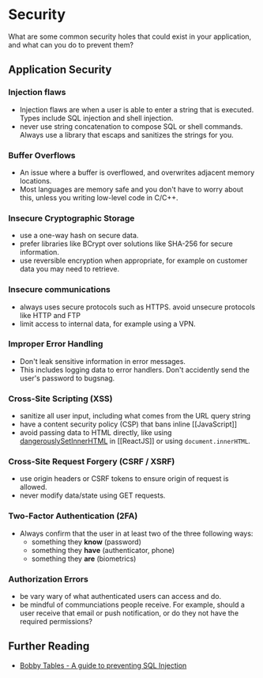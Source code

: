# Security

What are some common security holes that could exist in your application, and what can you do to prevent them?

## Application Security

### Injection flaws

- Injection flaws are when a user is able to enter a string that is executed. Types include SQL injection and shell injection.
- never use string concatenation to compose SQL or shell commands. Always use a library that escaps and sanitizes the strings for you.

### Buffer Overflows

- An issue where a buffer is overflowed, and overwrites adjacent memory locations.
- Most languages are memory safe and you don't have to worry about this, unless you writing low-level code in C/C++.

### Insecure Cryptographic Storage

- use a one-way hash on secure data.
- prefer libraries like BCrypt over solutions like SHA-256 for secure information.
- use reversible encryption when appropriate, for example on customer data you may need to retrieve.

### Insecure communications

- always uses secure protocols such as HTTPS. avoid unsecure protocols like HTTP and FTP
- limit access to internal data, for example using a VPN.

### Improper Error Handling

- Don't leak sensitive information in error messages.
- This includes logging data to error handlers. Don't accidently send the user's password to bugsnag.

### Cross-Site Scripting (XSS)

- sanitize all user input, including what comes from the URL query string
- have a content security policy (CSP) that bans inline [[JavaScript]]
- avoid passing data to HTML directly, like using [dangerouslySetInnerHTML](https://blog.logrocket.com/using-dangerouslysetinnerhtml-in-a-react-application/) in [[ReactJS]] or using `document.innerHTML`.

### Cross-Site Request Forgery (CSRF / XSRF)

- use origin headers or CSRF tokens to ensure origin of request is allowed.
- never modify data/state using GET requests.

### Two-Factor Authentication (2FA)

- Always confirm that the user in at least two of the three following ways:
  - something they **know** (password)
  - something they **have** (authenticator, phone)
  - something they **are** (biometrics)

### Authorization Errors

- be vary wary of what authenticated users can access and do.
- be mindful of communciations people receive. For example, should a user receive that email or push notification, or do they not have the required permissions?

## Further Reading

- [Bobby Tables - A guide to preventing SQL Injection](https://bobby-tables.com/)
